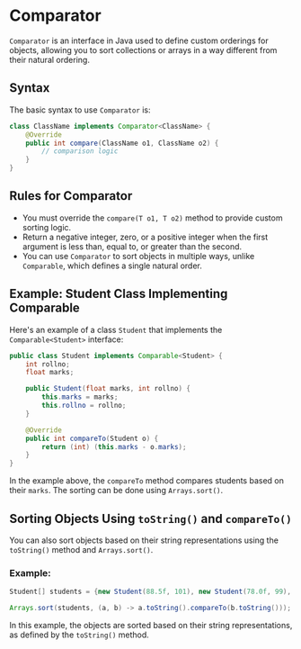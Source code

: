 
# Comparator
`Comparator` is an interface in Java used to define custom orderings for objects, allowing you to sort collections or arrays in a way different from their natural ordering.

## Syntax
The basic syntax to use `Comparator` is:

```java
class ClassName implements Comparator<ClassName> {
    @Override
    public int compare(ClassName o1, ClassName o2) {
        // comparison logic
    }
}
```

## Rules for Comparator
- You must override the `compare(T o1, T o2)` method to provide custom sorting logic.
- Return a negative integer, zero, or a positive integer when the first argument is less than, equal to, or greater than the second.
- You can use `Comparator` to sort objects in multiple ways, unlike `Comparable`, which defines a single natural order.

## Example: Student Class Implementing Comparable
Here's an example of a class `Student` that implements the `Comparable<Student>` interface:

```java
public class Student implements Comparable<Student> {
    int rollno;
    float marks;

    public Student(float marks, int rollno) {
        this.marks = marks;
        this.rollno = rollno;
    }

    @Override
    public int compareTo(Student o) {
        return (int) (this.marks - o.marks);
    }
}
```

In the example above, the `compareTo` method compares students based on their `marks`. The sorting can be done using `Arrays.sort()`.


## Sorting Objects Using `toString()` and `compareTo()`
You can also sort objects based on their string representations using the `toString()` method and `Arrays.sort()`.

### Example:

```java
Student[] students = {new Student(88.5f, 101), new Student(78.0f, 99), new Student(92.0f, 102)};

Arrays.sort(students, (a, b) -> a.toString().compareTo(b.toString()));
```

In this example, the objects are sorted based on their string representations, as defined by the `toString()` method.
